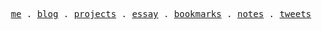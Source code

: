 <p align="center">
  <samp>
    <a href="https://hongbusi.github.io">me</a> .
    <a href="https://hongbusi.github.io/posts">blog</a> .
    <a href="https://hongbusi.github.io/projects">projects</a> .
    <a href="https://hongbusi.github.io/essay">essay</a> .
    <a href="https://hongbusi.github.io/bookmarks">bookmarks</a> .
    <a href="https://hongbusi.github.io/notes">notes</a> .
    <a href="https://twitter.com/Hongbusi">tweets</a>
  </samp>
</p>

<!-- # Hi, I am Hongbusi -->

<!-- Hongbusi is my pen name and I like it.  -->

<!-- ## Personal Blog -->

<!-- ## Personal Info -->

<!-- I am a front-end developer, currently in Hangzhou. -->

<!-- Want to know more: -->

<!-- - [Blog](https://hongbusi.github.io)
- [Essay](https://github.com/Hongbusi/Essay): Personal essay.
- [ToDoList](https://github.com/Hongbusi/ToDoList): Personal to-do list, updated every Sunday. -->

<!-- ## Projects -->

<!-- ## Stats -->

<!-- ![](https://github-readme-stats.vercel.app/api/top-langs/?username=Hongbusi&layout=compact) -->

<!-- ![](https://github-readme-stats.vercel.app/api?username=Hongbusi&show_icons=true&icon_color=0366d6&text_color=24292e&bg_color=ffffff&hide_title=true) -->

<!-- ![](https://komarev.com/ghpvc/?username=Hongbusi&color=red) -->
